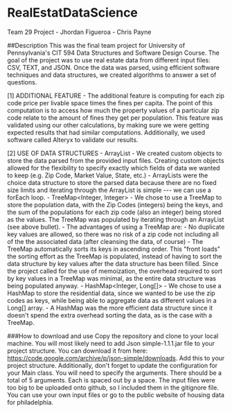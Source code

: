 # RealEstatDataScience
Team 29 Project
    - Jhordan Figueroa
    - Chris Payne
    
##Description
This was the final team project for University of Pennsylvania's CIT 594 Data Structures and Software Design Course.
The goal of the project was to use real estate data from different input files: CSV, TEXT, and JSON. Once the data was 
parsed, using efficient software techniques and data structures, we created algorithms to answer a set of questions. 

[1] ADDITIONAL FEATURE
    - The additional feature is computing for each zip code price per livable space times the fines per capita.
    The point of this computation is to access how much the property values of a particular zip code relate
    to the amount of fines they get per population. This feature was validated using our other calculations, by
    making sure we were getting expected results that had similar computations. Additionally, we used software
    called Alteryx to validate our results.

[2] USE OF DATA STRUCTURES
    - ArrayList<CustomObject>
        - We created custom objects to store the data parsed from the provided input files.
        Creating custom objects allowed for the flexibility to specify exactly which fields of data we wanted to keep
        (e.g. Zip Code, Market Value, State, etc.)
        - ArrayLists<CustomObjects> were the choice data structure to store the parsed data because there are no
        fixed size limits and iterating through the ArrayList is simple --- we can use a forEach loop.
    - TreeMap<Integer, Integer>
        - We chose to use a TreeMap to store the population data, with the Zip Codes (integers) being the keys, and
        the sum of the populations for each zip code (also an integer) being stored as the values. The TreeMap was
        populated by iterating through an ArrayList<PopulationObj> (see above bullet).
        - The advantages of using a TreeMap are:
            - No duplicate key values are allowed, so there was no risk of a zip code not including all of the
            the associated data (after cleansing the data, of course)
            - The TreeMap automatically sorts its keys in ascending order. This "front loads" the sorting effort as the
            TreeMap is populated, instead of having to sort the data structure by key values after the data structure has
            been filled. Since the project called for the use of memoization, the overhead required to sort by key values
            in a TreeMap was minimal, as the entire data structure was being populated anyway.
    - HashMap<Integer, Long[]>
        - We chose to use a HashMap to store the residential data, since we wanted to be use the zip codes
        as keys, while being able to aggregate data as different values in a Long[] array.
        - A HashMap was the more efficient data structure since it doesn't spend the extra overhead sorting the data, as
        is the case with a TreeMap.
        
###How to download and use
Copy the repository and clone to your local machine. You will most likely need to add Json simple-1.1.1.jar file to your
project structure. You can download it from here: https://code.google.com/archive/p/json-simple/downloads. 
Add this to your project structure. Additionally, don't forget to update the configuration for your Main class. You will
need to specify the arguments. There should be a total of 5 arguments. Each is spaced out by a space. The input files 
were too big to be uploaded onto github, so I included them in the gitignore file. You can use your own input files or 
go to the public website of housing data for philadelphia. 